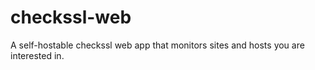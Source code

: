 # checkssl-web
A self-hostable checkssl web app that monitors sites and hosts you are interested in.
